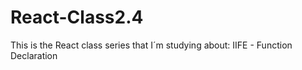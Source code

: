 # React-Class2.4
This is the React class series that I´m studying about: IIFE - Function Declaration

